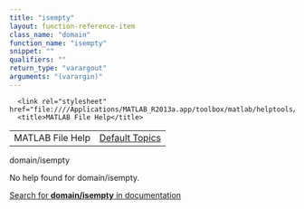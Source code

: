 ```yaml
---
title: "isempty"
layout: function-reference-item
class_name: "domain"
function_name: "isempty"
snippet: ""
qualifiers: ""
return_type: "varargout"
arguments: "(varargin)"
---
```


<html>
   <head>
      <meta http-equiv="Content-Type" content="text/html; charset=utf-8">
   
      <link rel="stylesheet" href="file:////Applications/MATLAB_R2013a.app/toolbox/matlab/helptools/private/helpwin.css">
      <title>MATLAB File Help</title>
   </head>
   <body>
      <!--Single-page help-->
      <table border="0" cellspacing="0" width="100%">
         <tr class="subheader">
            <td class="headertitle">MATLAB File Help</td>
            <td class="subheader-right"><a href="matlab:helpwin">Default Topics</a></td>
         </tr>
      </table>
      <div class="title">domain/isempty</div>
      <!--No help found-->
      <p>No help found for <span class="helptopic">domain/isempty</span>.
      </p>
      <p><a href="matlab:docsearch('domain/isempty')">
            Search for <b>domain/isempty</b> in documentation
            </a></p>
   </body>
</html>
